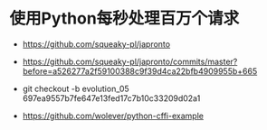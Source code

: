 # 使用Python每秒处理百万个请求

* https://github.com/squeaky-pl/japronto

* https://github.com/squeaky-pl/japronto/commits/master?before=a526277a2f59100388c9f39d4ca22bfb4909955b+665

* git checkout -b evolution_05 697ea9557b7fe647e13fed17c7b10c33209d02a1

* https://github.com/wolever/python-cffi-example

